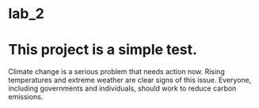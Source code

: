 # lab_2

# This project is a simple test.
Climate change is a serious problem that needs action now. Rising temperatures and extreme weather are clear signs of this issue. Everyone, including governments and individuals, should work to reduce carbon emissions.